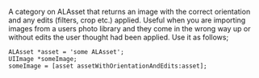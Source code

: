 A category on ALAsset that returns an image with the correct orientation and any edits (filters, crop etc.) applied.
Useful when you are importing images from a users photo library and they come in the wrong way up or without edits the user thought had been applied. Use it as follows;
    
    ALAsset *asset = 'some ALAsset';
    UIImage *someImage;
    someImage = [asset assetWithOrientationAndEdits:asset];
